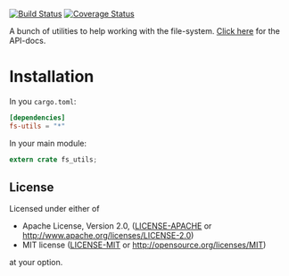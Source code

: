 [![Build Status](https://travis-ci.org/Byron/fs-utils-rs.svg?branch=master)](https://travis-ci.org/Byron/fs-utils-rs)
[![Coverage Status](https://coveralls.io/repos/github/Byron/fs-utils-rs/badge.svg?branch=master)](https://coveralls.io/github/Byron/fs-utils-rs?branch=master)

A bunch of utilities to help working with the file-system.
[Click here](https://docs.rs/fs-utils) for the API-docs.

# Installation

In you `cargo.toml`:

```toml
[dependencies]
fs-utils = "*"
```

In your main module:

```rust
extern crate fs_utils;
```

## License

Licensed under either of

*   Apache License, Version 2.0, ([LICENSE-APACHE](LICENSE-APACHE) or <http://www.apache.org/licenses/LICENSE-2.0>)
*   MIT license ([LICENSE-MIT](LICENSE-MIT) or <http://opensource.org/licenses/MIT>)

at your option.
